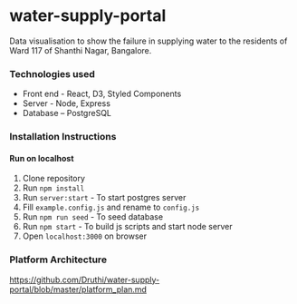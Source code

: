 # water-supply-portal
Data visualisation to show the failure in supplying water to the residents of Ward 117 of Shanthi Nagar, Bangalore.

### Technologies used
* Front end - React, D3, Styled Components
* Server - Node, Express
* Database – PostgreSQL

### Installation Instructions
#### Run on localhost

1. Clone repository
2. Run `npm install`
3. Run `server:start` - To start postgres server
4. Fill `example.config.js` and rename to `config.js`
5. Run `npm run seed` - To seed database
6. Run `npm start` - To build js scripts and start node server
7. Open `localhost:3000` on browser

### Platform Architecture

https://github.com/Druthi/water-supply-portal/blob/master/platform_plan.md

